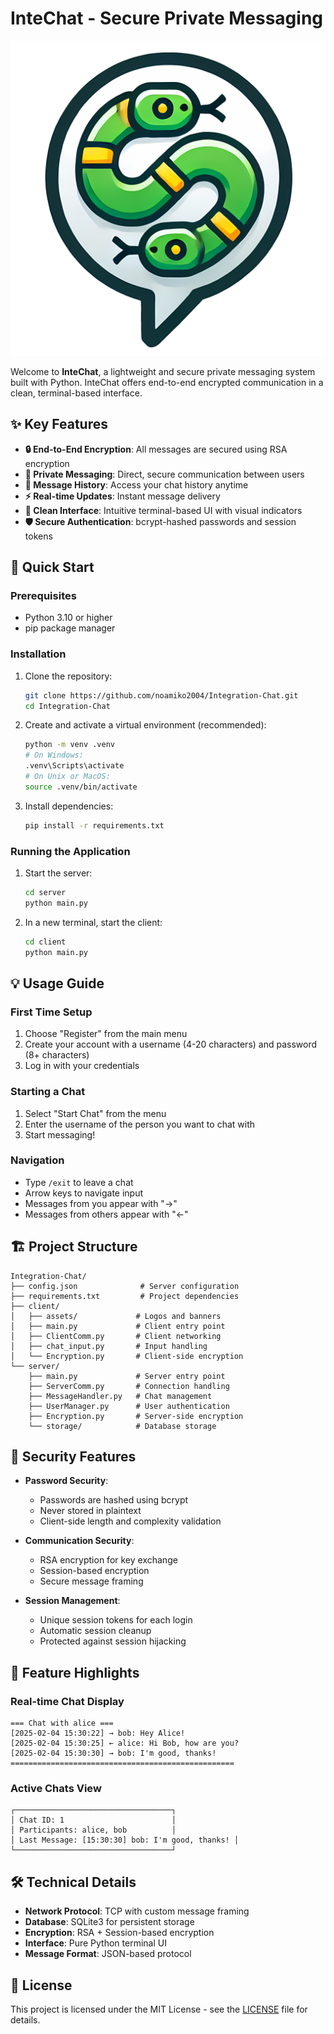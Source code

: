 # **InteChat** - Secure Private Messaging

![InteChat Logo](client/assets/InteChatLogo.png)

Welcome to **InteChat**, a lightweight and secure private messaging system built with Python. InteChat offers end-to-end encrypted communication in a clean, terminal-based interface.

## **✨ Key Features**

- **🔒 End-to-End Encryption**: All messages are secured using RSA encryption
- **👥 Private Messaging**: Direct, secure communication between users
- **📜 Message History**: Access your chat history anytime
- **⚡ Real-time Updates**: Instant message delivery
- **🎯 Clean Interface**: Intuitive terminal-based UI with visual indicators
- **🛡️ Secure Authentication**: bcrypt-hashed passwords and session tokens

## **🚀 Quick Start**

### Prerequisites
- Python 3.10 or higher
- pip package manager

### Installation
1. Clone the repository:
   ```bash
   git clone https://github.com/noamiko2004/Integration-Chat.git
   cd Integration-Chat
   ```

2. Create and activate a virtual environment (recommended):
   ```bash
   python -m venv .venv
   # On Windows:
   .venv\Scripts\activate
   # On Unix or MacOS:
   source .venv/bin/activate
   ```

3. Install dependencies:
   ```bash
   pip install -r requirements.txt
   ```

### Running the Application

1. Start the server:
   ```bash
   cd server
   python main.py
   ```

2. In a new terminal, start the client:
   ```bash
   cd client
   python main.py
   ```

## **💡 Usage Guide**

### First Time Setup
1. Choose "Register" from the main menu
2. Create your account with a username (4-20 characters) and password (8+ characters)
3. Log in with your credentials

### Starting a Chat
1. Select "Start Chat" from the menu
2. Enter the username of the person you want to chat with
3. Start messaging!

### Navigation
- Type `/exit` to leave a chat
- Arrow keys to navigate input
- Messages from you appear with "→"
- Messages from others appear with "←"

## **🏗️ Project Structure**

```
Integration-Chat/
├── config.json              # Server configuration
├── requirements.txt         # Project dependencies
├── client/
│   ├── assets/             # Logos and banners
│   ├── main.py             # Client entry point
│   ├── ClientComm.py       # Client networking
│   ├── chat_input.py       # Input handling
│   └── Encryption.py       # Client-side encryption
└── server/
    ├── main.py             # Server entry point
    ├── ServerComm.py       # Connection handling
    ├── MessageHandler.py   # Chat management
    ├── UserManager.py      # User authentication
    ├── Encryption.py       # Server-side encryption
    └── storage/            # Database storage
```

## **🔐 Security Features**

- **Password Security**: 
  - Passwords are hashed using bcrypt
  - Never stored in plaintext
  - Client-side length and complexity validation

- **Communication Security**:
  - RSA encryption for key exchange
  - Session-based encryption
  - Secure message framing

- **Session Management**:
  - Unique session tokens for each login
  - Automatic session cleanup
  - Protected against session hijacking

## **🌟 Feature Highlights**

### Real-time Chat Display
```
=== Chat with alice ===
[2025-02-04 15:30:22] → bob: Hey Alice!
[2025-02-04 15:30:25] ← alice: Hi Bob, how are you?
[2025-02-04 15:30:30] → bob: I'm good, thanks!
==================================================
```

### Active Chats View
```
┌───────────────────────────────────┐
│ Chat ID: 1                        │
│ Participants: alice, bob          │
│ Last Message: [15:30:30] bob: I'm good, thanks! │
└───────────────────────────────────┘
```

## **🛠️ Technical Details**

- **Network Protocol**: TCP with custom message framing
- **Database**: SQLite3 for persistent storage
- **Encryption**: RSA + Session-based encryption
- **Interface**: Pure Python terminal UI
- **Message Format**: JSON-based protocol

## **📄 License**

This project is licensed under the MIT License - see the [LICENSE](LICENSE) file for details.